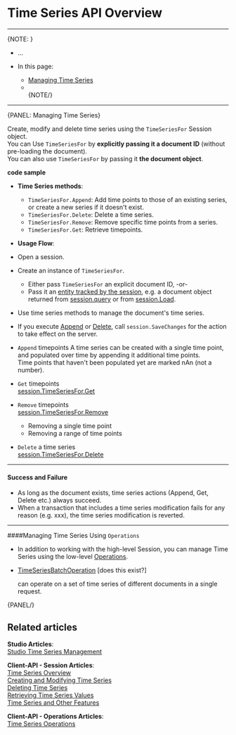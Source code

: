 ﻿# Time Series API Overview
---

{NOTE: }

* ...  

* In this page:  
  * [Managing Time Series]()  
  * []()  
{NOTE/}

---

{PANEL: Managing Time Series}

Create, modify and delete time series using the `TimeSeriesFor` Session object.  
You can Use `TimeSeriesFor` by **explicitly passing it a document ID** (without pre-loading the document).  
You can also use `TimeSeriesFor` by passing it **the document object**.  

**code sample**

* **Time Series methods**:  
  - `TimeSeriesFor.Append`: Add time points to those of an existing series, or create a new series if it doesn't exist.  
  - `TimeSeriesFor.Delete`: Delete a time series.  
  - `TimeSeriesFor.Remove`: Remove specific time points from a series.  
  - `TimeSeriesFor.Get`: Retrieve timepoints.  

*  **Usage Flow**:  
  * Open a session.  
  * Create an instance of `TimeSeriesFor`.  
      * Either pass `TimeSeriesFor` an explicit document ID, -or-  
      * Pass it an [entity tracked by the session](../../../client-api/session/loading-entities), e.g. a document object returned from [session.query](../../../client-api/session/querying/how-to-query) or from [session.Load](../../../client-api/session/loading-entities#load).  
  * Use time series methods to manage the document's time series.  
  * If you execute [Append]() or [Delete](), call `session.SaveChanges` for the action to take effect on the server.  

* `Append` timepoints
  A time series can be created with a single time point, and 
  populated over time by appending it additional time points.  
  Time points that haven't been populated yet are marked nAn (not a number).  

* `Get` timepoints  
  [session.TimeSeriesFor.Get]()  

* `Remove` timepoints  
  [session.TimeSeriesFor.Remove]()  
   * Removing a single time point  
   * Removing a range of time points  

* `Delete` a time series  
  [session.TimeSeriesFor.Delete]()  

---

#### Success and Failure

* As long as the document exists, time series actions (Append, Get, Delete etc.) always succeed.
* When a transaction that includes a time series modification fails for any reason (e.g. xxx), 
  the time series modification is reverted.  

---

####Managing Time Series Using `Operations`

* In addition to working with the high-level Session, you can manage Time Series using the low-level [Operations]().  

* [TimeSeriesBatchOperation]() [does this exist?]

  can operate on a set of time series of different documents in a single request.

{PANEL/}

## Related articles
**Studio Articles**:  
[Studio Time Series Management]()  

**Client-API - Session Articles**:  
[Time Series Overview]()  
[Creating and Modifying Time Series]()  
[Deleting Time Series]()  
[Retrieving Time Series Values]()  
[Time Series and Other Features]()  

**Client-API - Operations Articles**:  
[Time Series Operations]()  
